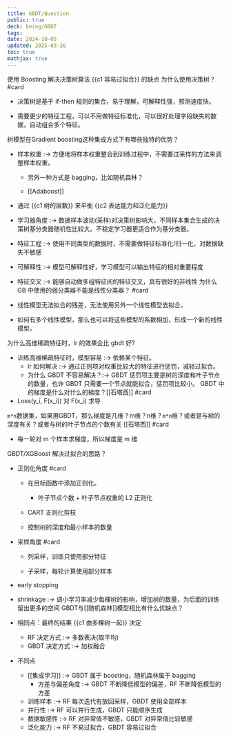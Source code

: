 ```yaml
---
title: GBDT/Question
public: true
deck: being/GBDT
tags:
date: 2024-10-05
updated: 2025-03-26
toc: true
mathjax: true
---
```




使用 Boosting 解决决策树算法 {{c1 容易过拟合}} 的缺点
为什么使用决策树？ #card
  + 决策树是基于 if-then 规则的集合，易于理解，可解释性强，预测速度快。

  + 需要更少的特征工程，可以不用做特征标准化，可以很好处理字段缺失的数据，自动组合多个特征。

树模型在Gradient boosting这种集成方式下有哪些独特的优势？
  + 样本权重 :-> 方便地将样本权重整合到训练过程中，不需要过采样的方法来调整样本权重。
    + 另外一种方式是 bagging，比如随机森林？

    + [[Adaboost]]

  + 通过 {{c1 树的层数}} 来平衡 {{c2 表达能力和泛化能力}}
  + 学习器角度 :-> 数据样本波动(采样)对决策树影响大，不同样本集合生成的决策树基分类器随机性比较大。不稳定学习器更适合作为基分类器。
  + 特征工程 :-> 使用不同类型的数据时，不需要做特征标准化/归一化，对数据缺失不敏感
  + 可解释性 :-> 模型可解释性好，学习模型可以输出特征的相对重要程度
  + 特征交叉 :-> 能够自动做多组特征间的特征交叉，具有很好的非线性
为什么 GB 中使用的弱分类器不能是线性分类器？ #card
  + 线性模型无法拟合的残差，无法使用另外一个线性模型去拟合。

  + 如何有多个线性模型，那么也可以将这些模型的系数相加，形成一个新的线性模型。

为什么高维稀疏特征时，lr 的效果会比 gbdt 好?
  + 训练高维稀疏特征时，模型容易 :-> 依赖某个特征。
    + lr 如何解决 :-> 通过正则项对权重比较大的特征进行惩罚，减轻过拟合。
    + 为什么 GBDT 不容易解决？:-> GBDT 惩罚项主要是树的深度和叶子节点的数量，也许 GBDT 只需要一个节点就能拟合，惩罚项比较小。
GBDT 中的梯度是什么对什么的梯度？[[石塔西]] #card
  + Loss(y_i, F(x_i)) 对 F(x_i) 求导

`m*n`数据集，如果用GBDT，那么梯度是几维？m维？n维？`m*n`维？或者是与树的深度有关？或者与树的叶子节点的个数有关 [[石塔西]] #card
  + 每一轮对 m 个样本求梯度，所以梯度是 m 维

GBDT/XGBoost 解决过拟合的思路？
  + 正则化角度  #card
    + 在目标函数中添加正则化。

      + 叶子节点个数 + 叶子节点权重的 L2 正则化
    + CART 正则化剪枝

    + 控制树的深度和最小样本的数量

  + 采样角度 #card
    + 列采样，训练只使用部分特征

    + 子采样，每轮计算使用部分样本

  + early stopping

  + shrinkage :-> 调小学习率减少每棵树的影响，增加树的数量，为后面的训练留出更多的空间
GBDT与[[随机森林]]模型相比有什么优缺点？
  + 相同点：最终的结果 {{c1 由多棵树一起}} 决定
    + RF 决定方式 :-> 多数表决(取平均)
    + GBDT 决定方式 :-> 加权融合
  + 不同点

    + [[集成学习]] :-> GBDT 属于 boosting，随机森林属于 bagging
      + 方差与偏差角度 :-> GBDT 不断降低模型的偏差，RF 不断降低模型的方差
    + 训练样本 :-> RF 每次迭代有放回采样，GBDT 使用全部样本
    + 并行性 :-> RF 可以并行生成，GBDT 只能顺序生成
    + 数据敏感性 :-> RF 对异常值不敏感，GBDT 对异常值比较敏感
    + 泛化能力 :-> RF 不易过拟合，GBDT 容易过拟合

